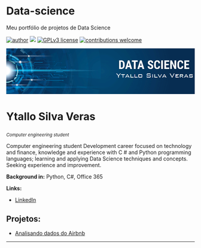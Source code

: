 # Data-science
Meu portfólio de projetos de Data Science

[![author](https://img.shields.io/badge/author-carlosfab-red.svg)](https://www.linkedin.com/in/carlosfab) [![](https://img.shields.io/badge/python-3.7+-blue.svg)](https://www.python.org/downloads/release/python-365/) [![GPLv3 license](https://img.shields.io/badge/License-GPLv3-blue.svg)](http://perso.crans.org/besson/LICENSE.html) [![contributions welcome](https://img.shields.io/badge/contributions-welcome-brightgreen.svg?style=flat)](https://github.com/carlosfab/data_science/issues)

<p align="center">
  <img src="banner.png" >
</p>

# Ytallo Silva Veras
<sub>*Computer engineering student*</sub>

Computer engineering student
Development career focused on technology and finance, knowledge and experience with C # and Python programming languages; learning and applying Data Science techniques and concepts. Seeking experience and improvement.

**Background in:** Python, C#, Office 365

**Links:**
* [LinkedIn](https://www.linkedin.com/in/ytallo-silva-veras-/)


## Projetos:
* [Analisando dados do Airbnb](https://github.com/ytallosv/Data-science/blob/master/Analisando_dados_do_Airbnb.ipynb)



---
